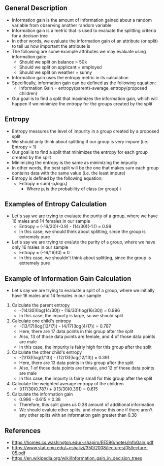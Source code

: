 ## General Description
- Information gain is the amount of information gained about a random variable from observing another random variable
- Information gain is a metric that is used to evaluate the splitting criteria for a decison tree
- In other words, we evaluate the information gain of an attribute (or split) to tell us how important the attribute is
- The following are some example attributes we may evaluate using information gain:
	- Should we split on balance > 50k
	- Should we split on applicant = employed
	- Should we split on weather = sunny
- Information gain uses the entropy metric in its calculation
- Specifically, information gain can be defined as the following equation:
	- Information Gain = entropy(parent)-average_entropy(proposed children)
- Our goal is to find a split that maximizes the information gain, which will happen if we minimize the entropy for the groups created by the split

## Entropy
- Entropy measures the level of impurity in a group created by a proposed split
- We should only think about splitting if our group is very impure (i.e. Entropy = 1)
- Our goal is to find a split that minimizes the entropy for each group created by the split
- Minimizing the entropy is the same as minimizing the impurity
- In other words, the best split will be the one that makes sure each group contains data with the same value (i.e. the least impure)
- Entropy is defined by the following equation:
	- Entropy = sum(-pᵢlogpᵢ)
		- Where pᵢ is the probability of class (or group) i

## Examples of Entropy Calculation
- Let's say we are trying to evaluate the purity of a group, where we have 16 males and 14 females in our sample
	- Entropy = (-16/30)(-0.9) - (14/30)(-1.1) = 0.99
	- In this case, we should think about splitting, since the group is extremely pure
- Let's say we are trying to evalute the purity of a group, where we have only 16 males in our sample
	- Entropy = (-16/16)(0) = 0
	- In this case, we shouldn't think about splitting, since the group is extremely pure

## Example of Information Gain Calculation
- Let's say we are trying to evaluate a split of a group, where we initially have 16 males and 14 females in our sample
1. Calculate the parent entropy
	- -(14/30)(log(14/30)) - (16/30)(log(16/30)) = 0.996
	- In this case, the impurty is large, so we should split
2. Calculate one child's entropy
	- -(13/17)(log(13/17)) - (4/17)(log(4/17)) = 0.787
	- Here, there are 17 data points in this group after the split
	- Also, 13 of those data points are female, and 4 of those data points are male
	- In this case, the impurity is fairly high for this group after the split
3. Calculate the other child's entropy
	- -(1/13)(log(1/13)) - (12/13)(log(12/13)) = 0.391
	- Here, there are 13 data points in this group after the split
	- Also, 1 of those data points are female, and 12 of those data points are male
	- In this case, the impurty is fairly small for this group after the split
4. Calculate the weighted average entropy of the children
	- ((17/30)0.787) + ((13/30)0.391) = 0.615
5. Calculate the information gain
	- 0.996 - 0.615 = 0.38
	- Therefore, this split gives us 0.38 amount of additional information
	- We should evalute other splits, and choose this one if there aren't any other splits with an information gain greater than 0.38

## References
- https://homes.cs.washington.edu/~shapiro/EE596/notes/InfoGain.pdf
- https://www.stat.cmu.edu/~cshalizi/350/2008/lectures/05/lecture-05.pdf
- https://en.wikipedia.org/wiki/Information_gain_in_decision_trees
